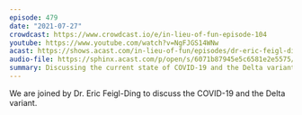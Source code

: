 ```yaml
---
episode: 479
date: "2021-07-27"
crowdcast: https://www.crowdcast.io/e/in-lieu-of-fun-episode-104
youtube: https://www.youtube.com/watch?v=NgFJGS14WNw
acast: https://shows.acast.com/in-lieu-of-fun/episodes/dr-eric-feigl-ding
audio-file: https://sphinx.acast.com/p/open/s/6071b87945e5c6581e2e5575/e/61015b19b45dbd0015f9fb66/media.mp3
summary: Discussing the current state of COVID-19 and the Delta variant
---
```

We are joined by Dr. Eric Feigl-Ding to discuss the COVID-19 and the Delta variant.
